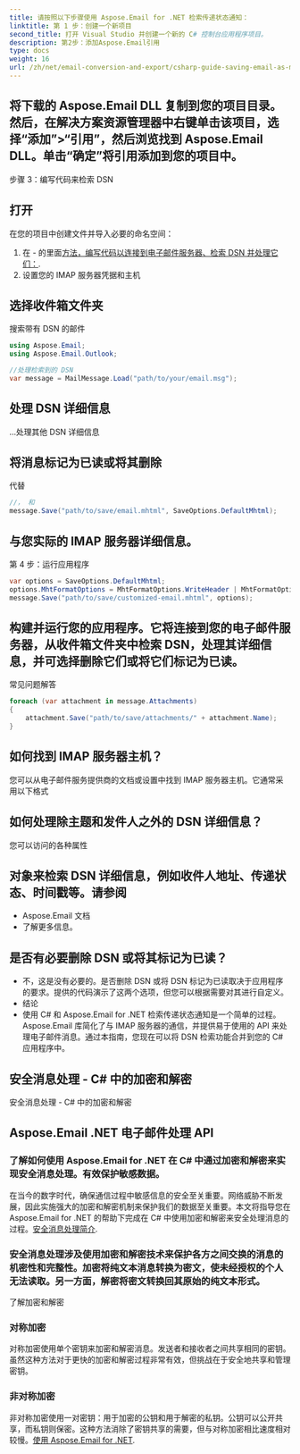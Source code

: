 ```yaml
---
title: 请按照以下步骤使用 Aspose.Email for .NET 检索传递状态通知：
linktitle: 第 1 步：创建一个新项目
second_title: 打开 Visual Studio 并创建一个新的 C# 控制台应用程序项目。
description: 第2步：添加Aspose.Email引用
type: docs
weight: 16
url: /zh/net/email-conversion-and-export/csharp-guide-saving-email-as-mhtml-file/
---
```


## 将下载的 Aspose.Email DLL 复制到您的项目目录。然后，在解决方案资源管理器中右键单击该项目，选择“添加”>“引用”，然后浏览找到 Aspose.Email DLL。单击“确定”将引用添加到您的项目中。

步骤 3：编写代码来检索 DSN

## 打开

在您的项目中创建文件并导入必要的命名空间：

1. 在 - 的里面[方法，编写代码以连接到电子邮件服务器、检索 DSN 并处理它们：](https://releases.aspose.com/email/net).
2. 设置您的 IMAP 服务器凭据和主机

## 选择收件箱文件夹

搜索带有 DSN 的邮件

```csharp
using Aspose.Email;
using Aspose.Email.Outlook;

//处理检索到的 DSN
var message = MailMessage.Load("path/to/your/email.msg");
```

## 处理 DSN 详细信息

...处理其他 DSN 详细信息

## 将消息标记为已读或将其删除

代替

```csharp
//， 和
message.Save("path/to/save/email.mhtml", SaveOptions.DefaultMhtml);
```

## 与您实际的 IMAP 服务器详细信息。

第 4 步：运行应用程序

```csharp
var options = SaveOptions.DefaultMhtml;
options.MhtFormatOptions = MhtFormatOptions.WriteHeader | MhtFormatOptions.HideExtraPrintHeader;
message.Save("path/to/save/customized-email.mhtml", options);
```

## 构建并运行您的应用程序。它将连接到您的电子邮件服务器，从收件箱文件夹中检索 DSN，处理其详细信息，并可选择删除它们或将它们标记为已读。

常见问题解答

```csharp
foreach (var attachment in message.Attachments)
{
    attachment.Save("path/to/save/attachments/" + attachment.Name);
}
```

## 如何找到 IMAP 服务器主机？

您可以从电子邮件服务提供商的文档或设置中找到 IMAP 服务器主机。它通常采用以下格式

## 如何处理除主题和发件人之外的 DSN 详细信息？

您可以访问的各种属性

## 对象来检索 DSN 详细信息，例如收件人地址、传递状态、时间戳等。请参阅

- Aspose.Email 文档
- 了解更多信息。

## 是否有必要删除 DSN 或将其标记为已读？

- 不，这是没有必要的。是否删除 DSN 或将 DSN 标记为已读取决于应用程序的要求。提供的代码演示了这两个选项，但您可以根据需要对其进行自定义。
- 结论
- 使用 C# 和 Aspose.Email for .NET 检索传递状态通知是一个简单的过程。 Aspose.Email 库简化了与 IMAP 服务器的通信，并提供易于使用的 API 来处理电子邮件消息。通过本指南，您现在可以将 DSN 检索功能合并到您的 C# 应用程序中。

## 安全消息处理 - C# 中的加密和解密

安全消息处理 - C# 中的加密和解密

## Aspose.Email .NET 电子邮件处理 API

### 了解如何使用 Aspose.Email for .NET 在 C# 中通过加密和解密来实现安全消息处理。有效保护敏感数据。

在当今的数字时代，确保通信过程中敏感信息的安全至关重要。网络威胁不断发展，因此实施强大的加密和解密机制来保护我们的数据至关重要。本文将指导您在 Aspose.Email for .NET 的帮助下完成在 C# 中使用加密和解密来安全处理消息的过程。[安全消息处理简介](https://releases.aspose.com/email/net).

### 安全消息处理涉及使用加密和解密技术来保护各方之间交换的消息的机密性和完整性。加密将纯文本消息转换为密文，使未经授权的个人无法读取。另一方面，解密将密文转换回其原始的纯文本形式。

了解加密和解密

### 对称加密

对称加密使用单个密钥来加密和解密消息。发送者和接收者之间共享相同的密钥。虽然这种方法对于更快的加密和解密过程非常有效，但挑战在于安全地共享和管理密钥。

### 非对称加密

非对称加密使用一对密钥：用于加密的公钥和用于解密的私钥。公钥可以公开共享，而私钥则保密。这种方法消除了密钥共享的需要，但与对称加密相比速度相对较慢。[使用 Aspose.Email for .NET](https://www.aspose.com/purchase/default.aspx).